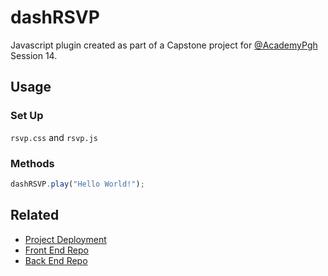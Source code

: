 # dashRSVP

Javascript plugin created as part of a Capstone project for [@AcademyPgh](https://github.com/AcademyPgh) Session 14.

## Usage

### Set Up

`rsvp.css` and `rsvp.js`

### Methods

```javascript
dashRSVP.play("Hello World!");
```

## Related

- [Project Deployment](https://taslater.github.io/Dash-Reader-Frontend/)
- [Front End Repo](https://github.com/taslater/Dash-Reader-Frontend)
- [Back End Repo](https://github.com/SpenserMG/Reading-Assistance)
